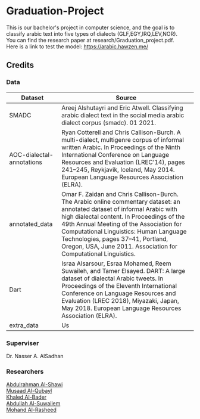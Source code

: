 # Graduation-Project
This is our bachelor's project in computer science, and the goal is to classify arabic text into five types of dialects (GLF,EGY,IRQ,LEV,NOR).<br>
You can find the research paper at research/Graduation_project.pdf.<br>
Here is a link to test the model: https://arabic.hawzen.me/

## Credits

### Data

| **Dataset**               | **Source**                                                                                                                                                                                                                                                                                                                                                             |
|---------------------------|------------------------------------------------------------------------------------------------------------------------------------------------------------------------------------------------------------------------------------------------------------------------------------------------------------------------------------------------------------------------|
| SMADC                     | Areej Alshutayri and Eric Atwell. Classifying arabic dialect text in the social media arabic dialect corpus (smadc). 01 2021.                                                                                                                                                                                                                                          |
| AOC-dialectal-annotations | Ryan Cotterell and Chris Callison-Burch. A multi-dialect, multigenre corpus of informal written Arabic. In Proceedings of the Ninth International Conference on Language Resources and Evaluation (LREC’14), pages 241–245, Reykjavik, Iceland, May 2014. European Language Resources Association (ELRA).                                                              |
| annotated_data            | Omar F. Zaidan and Chris Callison-Burch. The Arabic online commentary dataset: an annotated dataset of informal Arabic with high dialectal content. In Proceedings of the 49th Annual Meeting of the Association for Computational Linguistics: Human Language Technologies, pages 37–41, Portland, Oregon, USA, June 2011. Association for Computational Linguistics. |
| Dart                      | Israa Alsarsour, Esraa Mohamed, Reem Suwaileh, and Tamer Elsayed. DART: A large dataset of dialectal Arabic tweets. In Proceedings of the Eleventh International Conference on Language Resources and Evaluation (LREC 2018), Miyazaki, Japan, May 2018. European Language Resources Association (ELRA).                                                               |
| extra_data                | Us                                                                                                                                                                                                                                                                                                                                                                     |

### Superviser

Dr. Nasser A. AlSadhan

### Researchers
[Abdulrahman Al-Shawi](https://github.com/d7miiZ) </br>
[Musaad Al-Qubayl](https://github.com/musaad0) </br>
[Khaled Al-Bader](https://github.com/khalid-albadr) </br>
[Abdullah Al-Suwailem](https://github.com/Abdullah-Sw) </br>
[Mohand Al-Rasheed](https://github.com/Hawzen) </br>
